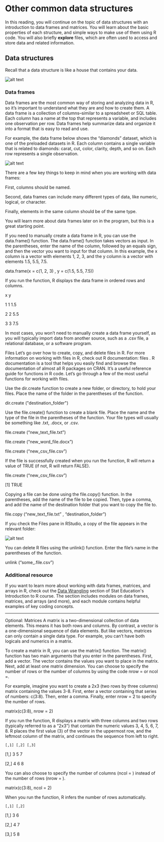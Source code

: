 # Other common data structures    


In this reading, you will continue on the topic of data structures with an introduction to data frames and matrices. You will learn about the basic properties of each structure, and 
simple ways to make use of them using R code. You will also briefly **explore** files, which are often used to access and store data and related information.

## Data structures    


Recall that a data structure is like a house that contains your data.    


![alt text](https://github.com/paulohl/Data_Analysis_R_Programming/blob/main/img/Screen-Shot-06.png)

### Data frames    


Data frames are the most common way of storing and analyzing data in R, so it’s important to understand what they are and how to create them. A data frame is a collection of 
columns–similar to a spreadsheet or SQL table. Each column has a name at the top that represents a variable, and includes one observation per row. Data frames help summarize data 
and organize it into a format that is easy to read and use. 

For example, the data frame below shows the “diamonds” dataset, which is one of the preloaded datasets in R. Each column contains a single variable that is related to diamonds: 
carat, cut, color, clarity, depth, and so on. Each row represents a single observation.    

![alt text](https://github.com/paulohl/Data_Analysis_R_Programming/blob/main/img/Screenshot-05.png)    


There are a few key things to keep in mind when you are working with data frames: 

First, columns should be named. 

Second, data frames can include many different types of data, like numeric, logical, or character.

Finally, elements in the same column should be of the same type.

You will learn more about data frames later on in the program, but this is a great starting point. 

If you need to manually create a data frame in R, you can use the data.frame() function. The data.frame() function takes vectors as input. In the parentheses, enter the name of the column, followed by an equals sign, and then the vector you want to input for that column. In this example, the x column is a vector with elements 1, 2, 3, and the y column is a vector with elements 1.5, 5.5, 7.5. 

data.frame(x = c(1, 2, 3) , y = c(1.5, 5.5, 7.5))

If you run the function, R displays the data frame in ordered rows and columns. 

   x y

1  1 1.5

2  2 5.5

3  3 7.5

In most cases, you won’t need to manually create a data frame yourself, as you will typically import data from another source, such as a .csv file, a relational database, or a software program.

Files
Let’s go over how to create, copy, and delete files in R. For more information on working with files in R, check out 
R documentation: files
. R documentation is a tool that helps you easily find and browse the documentation of almost all R packages on CRAN. It’s a useful reference guide for functions in R code. Let’s go through a few of the most useful functions for working with files. 

Use the dir.create function to create a new folder, or directory, to hold your files. Place the name of the folder in the parentheses of the function. 

dir.create ("destination_folder")

Use the file.create() function to create a blank file. Place the name and the type of the file in the parentheses of the function. Your file types will usually be something like .txt, .docx, or .csv.  

file.create (“new_text_file.txt”) 

file.create (“new_word_file.docx”) 

file.create (“new_csv_file.csv”) 

If the file is successfully created when you run the function, R will return a value of TRUE (if not, R will return FALSE). 

file.create (“new_csv_file.csv”)

[1] TRUE 

Copying a file can be done using the file.copy() function. In the parentheses, add the name of the file to be copied. Then, type a comma, and add the name of the destination folder that you want to copy the file to. 

file.copy (“new_text_file.txt” , “destination_folder”)

If you check the Files pane in RStudio, a copy of the file appears in the relevant folder:    

![alt text](https://github.com/paulohl/Data_Analysis_R_Programming/blob/main/img/unnamed-6-.png)




You can delete R files using the unlink() function. Enter the file’s name in the parentheses of the function.

unlink (“some_.file.csv”)

### Additional resource    


If you want to learn more about working with data frames, matrices, and arrays in R, check out the [Data Wrangling](http://statseducation.com/Introduction-to-R/modules/getting%20data/data-wrangling/)
 section of Stat Education's Introduction to R course. The section includes modules on data frames, matrices, and arrays (and more), and each module contains helpful examples of 
 key coding concepts. 

*******************************************************************************************************************************

Optional: Matrices 
A matrix is a two-dimensional collection of data elements. This means it has both rows and columns. By contrast, a vector is a one-dimensional sequence of data elements. But like vectors, matrices can only contain a single data type. For example, you can’t have both logicals and numerics in a matrix. 

To create a matrix in R, you can use the matrix() function. The matrix() function has two main arguments that you enter in the parentheses. First, add a vector. The vector contains the values you want to place in the matrix. Next, add at least one matrix dimension. You can choose to specify the number of rows or the number of columns by using the code nrow = or ncol =. 

For example, imagine you want to create a 2x3 (two rows by three columns) matrix containing the values 3-8. First, enter a vector containing that series of numbers: c(3:8). Then, enter a comma. Finally, enter nrow = 2 to specify the number of rows. 

matrix(c(3:8), nrow = 2)

If you run the function, R displays a matrix with three columns and two rows (typically referred to as a “2x3”) that contain the numeric values 3, 4, 5, 6, 7, 8. R places the first value (3) of the vector in the uppermost row, and the leftmost column of the matrix, and continues the sequence from left to right. 

    [,1] [,2] [,3]

[1,]    3    5    7

[2,]    4    6    8

You can also choose to specify the number of columns (ncol = ) instead of the number of rows (nrow = ). 

matrix(c(3:8), ncol = 2)

When you run the function, R infers the number of rows automatically.

    [,1] [,2] 

[1,]    3    6    

[2,]    4    7    

[3,]    5    8   



